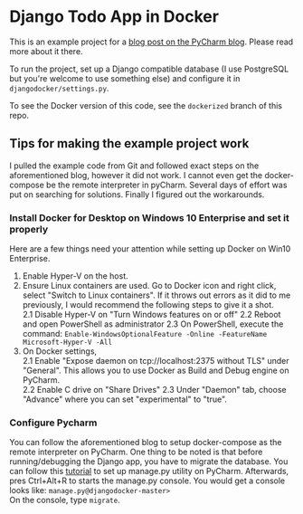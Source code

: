 Django Todo App in Docker
=========================

This is an example project for a 
[blog post on the PyCharm blog](https://www.jetbrains.com/help/pycharm/using-docker-compose-as-a-remote-interpreter.html#debug).
Please read more about it there.

To run the project, set up a Django compatible database (I use PostgreSQL but you're welcome to use something else)
and configure it in `djangodocker/settings.py`. 

To see the Docker version of this code, see the `dockerized` branch of this repo.

## Tips for making the example project work
I pulled the example code from Git and followed exact steps on the aforementioned blog, however it did not work. I cannot
even get the docker-compose be the remote interpreter in pyCharm. Several days of effort was put on searching for solutions. 
Finally I figured out the workarounds.

### Install Docker for Desktop on Windows 10 Enterprise and set it properly
Here are a few things need your attention while setting up Docker on Win10 Enterprise.   
1. Enable Hyper-V on the host. 
2. Ensure Linux containers are used. Go to Docker icon and right click, select "Switch to Linux containers".
If it throws out errors as it did to me previously, I would recommend the following steps to give it a shot.   
   2.1 Disable Hyper-V on "Turn Windows features on or off" 
   2.2 Reboot and open PowerShell as administrator
   2.3 On PowerShell, execute the command: `Enable-WindowsOptionalFeature -Online -FeatureName Microsoft-Hyper-V -All`   
3. On Docker settings,    
   2.1 Enable "Expose daemon on tcp://localhost:2375 without TLS" under "General". This allows you to use
   Docker as Build and Debug engine on PyCharm.   
   2.2 Enable C drive on "Share Drives"
   2.3 Under "Daemon" tab, choose "Advance" where you can set "experimental" to "true". 
 
### Configure Pycharm 
You can follow the aforementioned blog to setup docker-compose as the remote interpreter on PyCharm.
One thing to be noted is that before running/debugging the Django app, you have to migrate the database. You can 
follow this [tutorial](https://www.jetbrains.com/help/pycharm/running-manage-py.html) to set up manage.py utility on 
PyCharm. Afterwards, pres Ctrl+Alt+R to starts the manage.py console. You would get a console looks like:
`manage.py@djangodocker-master>`  
On the console, type `migrate`.